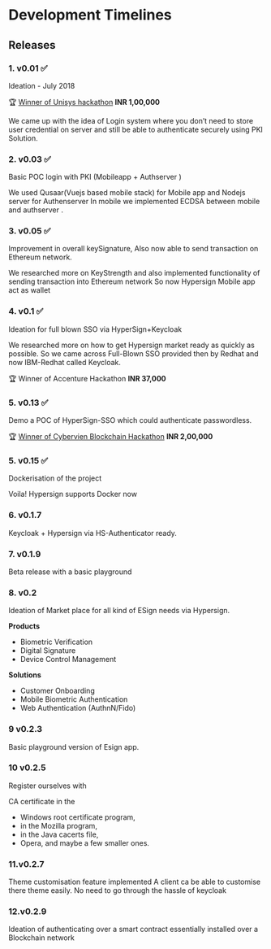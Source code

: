 # Development Timelines

## Releases

### 1. v0.01 :white_check_mark: 

Ideation - July 2018

:trophy: [Winner of Unisys hackathon](https://www.linkedin.com/pulse/hacking-through-vikram-anand-bhushan/) **INR 1,00,000**

We came up with the idea of Login system where you don’t need to store user credential on server and still be able to authenticate securely using PKI Solution.

### 2. v0.03 :white_check_mark:
Basic POC login with PKI (Mobileapp + Authserver )

We used Qusaar(Vuejs based mobile stack) for Mobile app and Nodejs server for Authenserver
In mobile we implemented ECDSA between mobile and authserver .

### 3. v0.05 :white_check_mark:
Improvement in overall keySignature, Also now able to send transaction on Ethereum network.

We researched more on KeyStrength and also implemented functionality of sending transaction into Ethereum network
So now Hypersign Mobile app act as wallet

### 4. v0.1 :white_check_mark:
Ideation for full blown SSO via HyperSign+Keycloak

We researched more on how to get Hypersign market ready as quickly as possible.
So we came across Full-Blown SSO provided then by Redhat and now IBM-Redhat called Keycloak.

:trophy: Winner of Accenture Hackathon **INR 37,000**

### 5. v0.13 :white_check_mark:
Demo a POC of HyperSign-SSO which could authenticate passwordless.

:trophy: [Winner of Cybervien Blockchain Hackathon](https://www.linkedin.com/feed/update/urn:li:activity:6528330023722676224) **INR 2,00,000**

### 5. v0.15 :white_check_mark:
Dockerisation of the project

Voila! Hypersign supports Docker now
 

### 6. v0.1.7
Keycloak + Hypersign via HS-Authenticator ready.

### 7. v0.1.9
Beta release with a basic playground 

### 8. v0.2
Ideation of Market place for all kind of ESign needs via Hypersign.

**Products**
* Biometric Verification
* Digital Signature
* Device Control Management

**Solutions**
* Customer Onboarding
* Mobile Biometric Authentication
* Web Authentication (AuthnN/Fido)


### 9 v0.2.3
Basic playground version of Esign app.

### 10 v0.2.5
Register ourselves with 

CA certificate in the 
* Windows root certificate program, 
* in the Mozilla program, 
* in the Java cacerts file, 
* Opera, and maybe a few smaller ones. 

### 11.v0.2.7
Theme customisation feature implemented 
A client ca be able to customise there theme easily. No need to go through the hassle of keycloak

### 12.v0.2.9
Ideation of authenticating over a smart contract essentially installed over a Blockchain network


